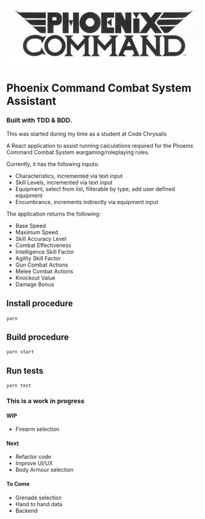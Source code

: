 ![PCCS Logo](/public/pccsBnW.png)

# Phoenix Command Combat System Assistant

### Built with TDD & BDD.

This was started during my time as a student at Code Chrysalis

A React application to assist running calculations required for the Phoenix Command Combat System wargaming/roleplaying rules.

Currently, it has the following inputs:

- Characteristics, incremented via text input
- Skill Levels, incremented via text input
- Equipment, select from list, filterable by type, add user defined equipment
- Encumbrance, increments indirectly via equipment input 

The application returns the following:

- Base Speed
- Maximum Speed
- Skill Accuracy Level
- Combat Effectiveness
- Intelligence Skill Factor
- Agility Skill Factor
- Gun Combat Actions
- Melee Combat Actions
- Knockout Value
- Damage Bonus

## Install procedure

```
yarn
```

## Build procedure

```
yarn start
```

## Run tests

```
yarn test
```

### This is a work in progress

#### WIP
- Firearm selection

#### Next

- Refactor code
- Improve UI/UX
- Body Armour selection

#### To Come

- Grenade selection
- Hand to hand data
- Backend
